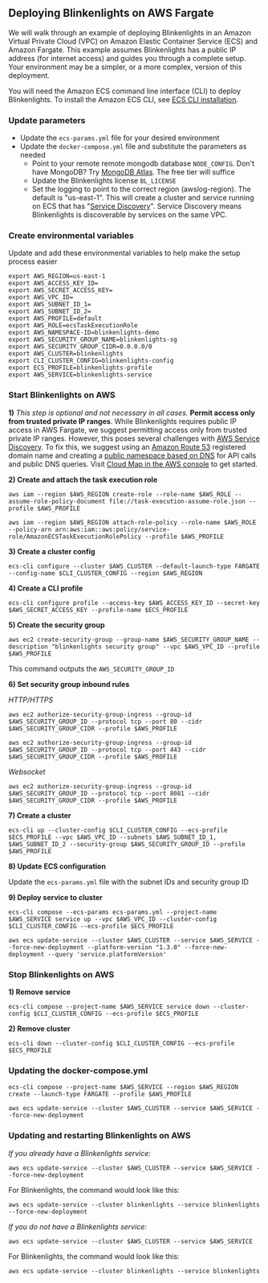 ## Deploying Blinkenlights on AWS Fargate 

We will walk through an example of deploying Blinkenlights in an Amazon Virtual Private Cloud (VPC) on Amazon Elastic Container Service (ECS) and Amazon Fargate. This example assumes Blinkenlights has a public IP address (for internet access) and guides you through a complete setup. Your environment may be a simpler, or a more complex, version of this deployment.

You will need the Amazon ECS command line interface (CLI) to deploy Blinkenlights. To install the Amazon ECS CLI, see [ECS CLI installation](https://docs.aws.amazon.com/AmazonECS/latest/developerguide/ECS_CLI_installation.html).

### Update parameters

*   Update the `ecs-params.yml` file for your desired environment
*   Update the `docker-compose.yml` file and substitute the parameters as needed
    *   Point to your remote remote mongodb database `NODE_CONFIG`. Don't have MongoDB? Try [MongoDB Atlas](https://www.mongodb.com/cloud/atlas). The free tier will suffice
    *   Update the Blinkenlights license `BL_LICENSE`
    *   Set the logging to point to the correct region (awslog-region). The default is "us-east-1". This will create a cluster and service running on ECS that has "[Service Discovery](https://docs.aws.amazon.com/AmazonECS/latest/developerguide/service-discovery.html)". Service Discovery means Blinkenlights is discoverable by services on the same VPC. 

### Create environmental variables
Update and add these environmental variables to help make the setup process easier
```
export AWS_REGION=us-east-1
export AWS_ACCESS_KEY_ID=
export AWS_SECRET_ACCESS_KEY=
export AWS_VPC_ID=
export AWS_SUBNET_ID_1=
export AWS_SUBNET_ID_2=
export AWS_PROFILE=default
export AWS_ROLE=ecsTaskExecutionRole
export AWS_NAMESPACE-ID=blinkenlights-demo
export AWS_SECURITY_GROUP_NAME=blinkenlights-sg
export AWS_SECURITY_GROUP_CIDR=0.0.0.0/0
export AWS_CLUSTER=blinkenlights
export CLI_CLUSTER_CONFIG=blinkenlights-config
export ECS_PROFILE=blinkenlights-profile
export AWS_SERVICE=blinkenlights-service

```

### Start Blinkenlights on AWS

 **1)** _This step is optional and not necessary in all cases._ **Permit access only from trusted private IP ranges**. While Blinkenlights requires public IP access in AWS Fargate, we suggest permitting access only from trusted private IP ranges. However, this poses several challenges with [AWS Service Discovery](https://docs.aws.amazon.com/AmazonECS/latest/developerguide/service-discovery.html). To fix this, we suggest using an [Amazon Route 53](https://aws.amazon.com/route53/) registered domain name and creating a [public namespace based on DNS](https://docs.aws.amazon.com/cloud-map/latest/api/API_CreatePublicDnsNamespace.html) for API calls and public DNS queries. 
Visit [Cloud Map in the AWS console](https://console.aws.amazon.com/cloudmap/home) to get started.

**2) Create and attach the task execution role**
```
aws iam --region $AWS_REGION create-role --role-name $AWS_ROLE --assume-role-policy-document file://task-execution-assume-role.json --profile $AWS_PROFILE
```
```
aws iam --region $AWS_REGION attach-role-policy --role-name $AWS_ROLE --policy-arn arn:aws:iam::aws:policy/service-role/AmazonECSTaskExecutionRolePolicy --profile $AWS_PROFILE
```
**3) Create a cluster config**
```
ecs-cli configure --cluster $AWS_CLUSTER --default-launch-type FARGATE --config-name $CLI_CLUSTER_CONFIG --region $AWS_REGION
```
**4) Create a CLI profile**
```
ecs-cli configure profile --access-key $AWS_ACCESS_KEY_ID --secret-key $AWS_SECRET_ACCESS_KEY --profile-name $ECS_PROFILE
```
**5) Create the security group**
```
aws ec2 create-security-group --group-name $AWS_SECURITY_GROUP_NAME --description "blinkenlights security group" --vpc $AWS_VPC_ID --profile $AWS_PROFILE
```
This command outputs the `AWS_SECURITY_GROUP_ID`

**6) Set security group inbound rules**

_HTTP/HTTPS_
```
aws ec2 authorize-security-group-ingress --group-id $AWS_SECURITY_GROUP_ID --protocol tcp --port 80 --cidr $AWS_SECURITY_GROUP_CIDR --profile $AWS_PROFILE
```

```
aws ec2 authorize-security-group-ingress --group-id $AWS_SECURITY_GROUP_ID --protocol tcp --port 443 --cidr $AWS_SECURITY_GROUP_CIDR --profile $AWS_PROFILE
```
_Websocket_
```
aws ec2 authorize-security-group-ingress --group-id $AWS_SECURITY_GROUP_ID --protocol tcp --port 8081 --cidr $AWS_SECURITY_GROUP_CIDR --profile $AWS_PROFILE
```
**7) Create a cluster**
```
ecs-cli up --cluster-config $CLI_CLUSTER_CONFIG --ecs-profile $ECS_PROFILE --vpc $AWS_VPC_ID --subnets $AWS_SUBNET_ID_1, $AWS_SUBNET_ID_2 --security-group $AWS_SECURITY_GROUP_ID --profile $AWS_PROFILE
```
**8) Update ECS configuration**

Update the `ecs-params.yml` file with the subnet IDs and security group ID

**9) Deploy service to cluster**
```
ecs-cli compose --ecs-params ecs-params.yml --project-name $AWS_SERVICE service up --vpc $AWS_VPC_ID --cluster-config $CLI_CLUSTER_CONFIG --ecs-profile $ECS_PROFILE
```
```
aws ecs update-service --cluster $AWS_CLUSTER --service $AWS_SERVICE --force-new-deployment --platform-version "1.3.0" --force-new-deployment --query 'service.platformVersion'
```

### Stop Blinkenlights on AWS

**1) Remove service**
```
ecs-cli compose --project-name $AWS_SERVICE service down --cluster-config $CLI_CLUSTER_CONFIG --ecs-profile $ECS_PROFILE
```
**2) Remove cluster**
```
ecs-cli down --cluster-config $CLI_CLUSTER_CONFIG --ecs-profile $ECS_PROFILE
```

### Updating the docker-compose.yml

```
ecs-cli compose --project-name $AWS_SERVICE --region $AWS_REGION create --launch-type FARGATE --profile $AWS_PROFILE
```
```
aws ecs update-service --cluster $AWS_CLUSTER --service $AWS_SERVICE --force-new-deployment
```

### Updating and restarting Blinkenlights on AWS

_If you already have a Blinkenlights service:_
```
aws ecs update-service --cluster $AWS_CLUSTER --service $AWS_SERVICE --force-new-deployment 
```

For Blinkenlights, the command would look like this:

```
aws ecs update-service --cluster blinkenlights --service blinkenlights --force-new-deployment 
```
_If you do not have a Blinkenlights service:_
```
aws ecs update-service --cluster $AWS_CLUSTER --service $AWS_SERVICE
```
For Blinkenlights, the command would look like this:
```
aws ecs update-service --cluster blinkenlights --service blinkenlights
```

